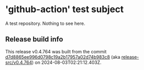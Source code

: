 # 'github-action' test subject

A test repository. Nothing to see here.


## Release build info

This release v0.4.764 was built from the commit [d7d8865ee996d0798c19a2b17957a02d74b983c8](https://github.com/kattecon/gh-release-test-ga/tree/d7d8865ee996d0798c19a2b17957a02d74b983c8) (aka [release-src/v0.4.764](https://github.com/kattecon/gh-release-test-ga/tree/release-src/v0.4.764)) on 2024-08-03T02:21:12.403Z.
        